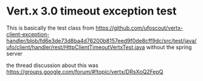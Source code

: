 # Vert.x 3.0 timeout exception test

This is basically the test class from
https://github.com/ufoscout/vertx-client-exception-handler/blob/fd6e3de73d8ba4d76200b8157eed9f0de8cff9dc/src/test/java/ufo/client/handler/rest/HttpClientTimeoutVertxTest.java
without the spring server

the thread discussion about this was https://groups.google.com/forum/#!topic/vertx/DRsXoQ2FepQ

